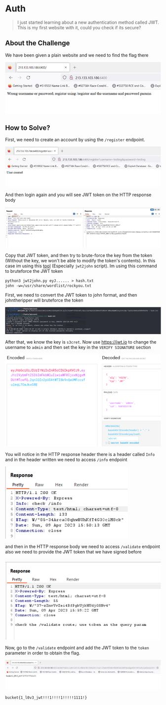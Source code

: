 # Auth
> I just started learning about a new authentication method called JWT. This is my first website with it, could you check if its secure?

## About the Challenge
We have been given a plain website and we need to find the flag there

![preview](images/preview.png)

## How to Solve?
First, we need to create an account by using the `/register` endpoint.

![register](images/register.png)

And then login again and you will see JWT token on the HTTP response body

![login](images/login.png)

Copy that JWT token, and then try to brute-force the key from the token (Without the key, we won't be able to modify the token's contents). In this case im using this [tool](https://github.com/Sjord/jwtcrack) (Especially `jwt2john` script). Im using this command to bruteforce the JWT token

```shell
python3 jwt2john.py eyJ...... > hash.txt
john -w=/usr/share/wordlist/rockyou.txt
```

First, we need to convert the JWT token to john format, and then johntheripper will bruteforce the token

![brute](images/brute.png)

After that, we know the key is `s3cret`. Now use https://jwt.io to change the username to `admin` and then set the key in the `VERIFY SIGNATURE` section

![jwt](images/jwt.png)

You will notice in the HTTP response header there is a header called `Info` and in the header written we need to access `/info` endpoint

![header](images/header.png)

and then in the HTTP response body we need to access `/validate` endpoint also we need to provide the JWT token that we have signed before

![validate](images/validate.png)

Now, go to the `/validate` endpoint and add the JWT token to the `token` parameter in order to obtain the flag.

![flag](images/flag.png)

```
bucket{1_l0v3_jwt!!!1!!!!1!!!!!1111!}
```